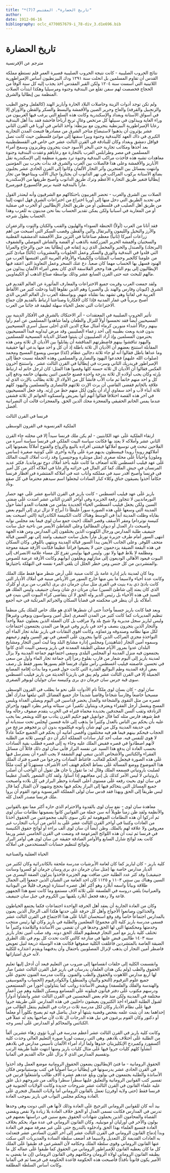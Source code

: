 ```yaml
---
title: "*تاريخ الحضارة*. المقتبس 7(7)"
author: 
date: 1912-06-16
bibliography: oclc_4770057679-i_78-div_3.d1e696.bib
---
```




#  تاريخ الحضارة 


 مترجم عن الإفرنسية 

 نتائج الحروب الصليبية - كانت نتيجة الحروب الصليبية قصيرة العمر فلم تستطع مملكة القدس أن تقاوم المسلمين بل انحلت سنة  ١٢٩١  ودك البيزنطيون أساس الإمبراطورية اللاتينية التي أسست سنة  ١٢٠٤  ولكن القبر المقدس أخذ يجذب إليه كل سنة ألوفاً من الحجاج فخصصت لهم سفن تقلع من البندقية وجنوة ومرسيليا وهكذا ابتدأت الصلات المنظمة بين إيطاليا والشرق. 

 ولم تكن توجد أدوات الزينة وحاصلات البلاد الحارة وأباريز الهند (كالفلفل وجوز الطيب والزنجبيل والقرفة) والعاج وحرير الصين والأقمشة والبسط والسكر والقطن والأوراق إلا في أسواق الآستانة وبغداد والإسكندرية وكانت هذه السلع التي يرغب فيها الغربيون من وراء الغاية ويبذلون في سبيلها كل مرتخص وغالٍ تربح أرباحاً فاحشة فقد بدأ أهل البندقية رعايا الإمبراطورية البيزنطية يتجرون مع بيزنطة: وأخذ الناس في أوربا في القرن الثاني  عشر  يؤثرون أن يذهبوا لاستبضاع متاجر الشرق من مصادرها فتبعث المدن التجارية الكبرى في ذاك العهد كالبندقية وجنوة وبيزا سفنها إلى موانئ فلسطين حيث كانت تصل قوافل دمشق وبغداد وكان للبنادقة في القرن الثالث  عشر  حي خاص في القسطنطينية بعد أخذها ومكاتب تجارية حتى البحر الأسود حيث يتجرون وطربزون وسمح أمراء المسلمين في مصر وطرابلس الغرب بالتجارة مع رعاياهم وعقدت البندقية وجنوة معاهدات تشبه هذه فأخذت مراكب البندقية وجنوة ترد بصورة منظمة إلى الإسكندرية تقل الأباريز والأقمشة وعلى هذا فالصلات بين الغرب والشرق قد بدأت بحرب بين المؤمنين وانتهت بمسائل بين المتجرين وآثر التجار الألمان وكانوا إلى القرن الحادي  عشر  يجلبون بضائع الآستانة بركوب المراكب في نهر الدانوب أن يجتازوا جبال الألب ويبتاعوها من تجار إيطاليا فتغير طريق التجارة الأعظم وترك طريق الدانوب وأصبح طريقها من الإسكندرية ماراً بالبندقية فثنية برنير فأكسبورغ فنورمبرغ. 

 الصلات بين الشرق والغرب - تحضر الغربيون باحتكاكهم مع الشرقيون وأنه ليعتذر القول في تحديد الطريق التي دخل منها إلى أوربا اختراع من اختراعات الشرق فهل   انتهت إلينا من طريق أهل الصليب في فلسطين أو من طريق التجار الإيطاليين أو الحرب في صقلية أو من المغاربة في أسبانيا ولكن يمكن تقدير الحساب بما نحن مدينون به للعرب وهذا الحساب يطول شرحه. 

 فقد أتانا من العرب (أولاً) الحنطة السوداء والهليون والقنب والكتان والتوت والزعفران والأرز والنخيل والليمون والبرتقال والبن والقطن وقصب السكر التي أصبحت من أهم زراعات أميركا (ثانياً) معظم صناعاتنا في التزين مثل الأقمشة الدمشقية القطنية والسختيان وأقمشة الحرير المزركشة بالذهب أو الفضة والشاش الموصلي والشفوف (البرنجك) والصندل والحبر والمخمل الذي زيد إتقانه في إيطاليا بعد حين والزجاج والمرايا التي قلدوا في البندقية والورق والسكر وعمل الحلويات والمشروبات (ثالثاً) مبادئ كثير من علومنا كالجبر وحساب المثلثات والكيمياء والأرقام العربية التي اقتبسها العرب من الهنود فسهل بها الحساب مهما كان صعباً. دع عنك السحر وعمل التعاويذ التي اعتقد فيها الإيطاليون إلى يوم الناس هذا وحجر الفلاسفة الذي كان بعض أمراء الألمان يبذلون من مالهم للبحث عنه حتى القرن السابع  عشر  وذلك بواسطة صناع الذهب أو الكيماويين. 

 ولقد جمعت العرب وقربت جميع الاختراعات والمعارف المأثورة عن العالم القديم في الشرق (كيونان وفارس والهند بل والصين) وهم الذين نقلوها إلينا ودخلت كثير من الألفاظ العربية في لغاتنا وهي تشهد بما نقلناه عنهم. وبواسطة العرب دل العالم الغربي الذي أصبح بربرياً في غمار المدنية فإذا كان لأفكارنا وصناعتنا ارتباط بالقديم فإن جماع الاختراعات التي تجعل الحياة سهلة لطيفة قد جائنا من العرب. 

 تأثير الحروب الصليبية في المعتقدات - أثر الاحتكاك بالشرق في الأفكار الدينية بين المسيحيين أيضاً فقد تحمسوا أولاً للنزال والطعان ولما شاهدوا المسلمين عن أمم رأوا بينهم رجالاً أشداء منورين كرماء أمثال صلاح الدين الذي أخلى سبيل أسرى المسيحيين بدون فدية وبعث بطبيبه إلى  أحد  زعماء الصليبيين وقد مرض ليداويه فبدأ المسيحيون يحترمون المسلمين وإذ أراد الصليبيون أن يثبتوا فضائل الديانة المسيحية للمسلمين واليهود تناقشوا بينهم فاضطرتهم المناقشة أن يقابلوا بين الأديان ال  ثلاثة  ومن هذه المقابلة استنتج بعضهم أن الأديان ال  ثلاثة  باطلة إذ أن كل و  احد  منها يدعي أنها حقيقية وما عداها باطل فقالوا أنه لو   جاء  ثلاثة  دجالين عظام (كذا) موسى ويسوع المسيح ومحمد (صلوات الله عليهم) فخدعوا اليهود والنصارى والمسلمين وهذه الجملة نسبت خطأ إلى الإمبراطور فريدريك الثاني وسرت في إيطاليا في القرن الثالث  عشر  . واستنتج آخرون العكس فقالوا أن الأديان ال  ثلاثة  حسنة كلها وقصوا هذا المثل: كان لرجل خاتم له ارتباط بإرثه وكان يحب أولاده ال  ثلاثة  بدرجة واحدة فصنع خاتمين  اثنين  يشبهان خاتمه ودفع إلى كل و  احد  منهم خاتماً ثم مات الأب فأنشأ كل من الأولاد ال  ثلاثة  يطالب بالإرث الذي له علاقة بالخاتم فقضى القاضي أن يرث الإرث ثلاثتهم فالنصارى والمسلمين واليهود كلهم  ثلاثة  أبناء لأب و  احد  سماوي أراد أن يكون لكل منهم حظ من إرثه. وقد جعل المسيحيون في آخر هذه القصة اختلافاً فقالوا أنهم أتوا بمريض وأمسكوه الخواتم ال  ثلاثة  فشفى عندما يمس الخاتم الحقيقي والمعجزة محك الدين الحق. والمعجزات قالت أن النصرانية أفضل. 

 فرنسا في القرن الثالث 

 الملكية الفرنسوية في القرون الوسطى 

 ارتقاء الملكية عَلَى عهد الكابتيين - لم يكن ملك فرنسا سيداً إلا في محلته جاء القرن الثاني  عشر  وأملاكه لا يعتد بها فكانت سياسة البيت الملكي في فرنسا سياسة أسرة من الفلاحين تبحث في توسيع أملاكها فيقتنى أفراده بالبيع والزواج والفتوح أملاكاً يضمونها إلى أملاكهم رويداً رويدا فيبسطون يديهم مرة عَلَى ولاية وأخرى عَلَى كونتية صغيرة (سانس وملون) وأحياناً عَلَى محلة صغرى (مثل مونتلرة وبوجنسي) وقد زادت أملاك البيت المالك عَلَى عهد فيليب أغسطس  ثلاثة  أضعاف ما كانت عليه بأخذ أملاك دوج نورمانديا. فكثر عديد الفرنسان في جيش الملك كما كثر المال في خزائنه والرعايا في أملاكه أكثر من كل أمير في فرنسا وأصبح أقدر سيد في مملكته وأناب عنه في أملاكه المنتشرة في أقطار فرنسا حكاماً أخذوا يضيقون خناق وكلاء كبار السادات ليجعلوا اسم سيدهم محترماً في كل صقع وناد. 

 باريز عَلَى عهد فيليب أغسطس - كانت باريز في القرن التاسع  عشر  عَلَى عهد حصار النورمانديين لا تتجاوز رقعة الجزيرة وفي أواخر القرن الثاني  عشر  امتدت عَلَى ضفتي السين ولكن يجعل فيليب أغسطس الحياء الجديدة بمأمن من هجمات العدو أنشأ حول   المدينة التي وسعها عَلَى هذه الصورة سوراً غليظاً ذا أبراج لا تزال ترى إلى اليوم بعض بقاياه وظلت المدينة أبداً في الوسط وهناك كانت الكنيسة الكاتدرائية (التي أصبحت بعد كنيسة نوتردام) ومقر الأسقف وقصر الملك (حيث جمع سان لوي فيما بعد مجلس نوابه وأصبحت دار العدل أو ديوان المظالم) وعلى الشاطئ الأيسر من ناحية جبل سانت جنيفيف طلبة المدارس ورجال الكهنوت الذين يختلفون إلى المدارس ومن هذه الجهة انتهى السور أمام طرف جزيرة تورنل ماراً بجبل سانت جنيفيف وامتد إلى نهر السين قبالة متحف اللوفر. وعلى الجانب الأيمن يبدأ السور قبالة المدينة وينتهي باللوفر. وكان السكان في هذه البقعة الضيقة يزدحمون حتى لا يضيعوا فراغاً عظيماً فكانت الأزقة ضيقة معوجة ومظلمة لا بلاط فيها ولا نور. وليس فيها بوليس تقرع كل مساء علامة الانصراف إلى البيوت فيعود الأهالي الوديعون إلى منازلهم ويغلقون أبوابهم وكانت الأزقة عرضة للصوص والمتشردين من كل جنس ومن خطر الجلل أن يلقي المرء نفسه في التهلكة باجتيازها. 

 وما كان لمدينة بايز إدارة عامة بل كانت مبنية عَلَى أرض شطر منها فقط ملك الملك وكانت عدة أحياء ولاسيما ما بني منها خارج السور من الأرباض مبنية في أملاك الأديار التي كانت بادئ ذي بدء بنيت في القرى مثل سان جرمان دي برى (بالقرب من برى أو كلرك الذي كان يمتد إلى شاطئ السين) سان مرتان دي شان وسان جنيفيف وليس الملك هو السيد في هذه الأحياء بل رئيس الدير وله الحق لا أن يتقاضى كراء البيوت التي بنيت في أملاكه بل أن ينظر في محكمته في قضايا السكان والجرائم المرتكبة في حيه أجمع. 

 وبعد فما كانت باريز جسماً واحداً حتى أن شطرها الذي هو ملك خاص للملك يكن منظماً تنظيم المديريات كما كانت كثير من المدن الصغرى (مثل أمين وسواسون وبوفى وغيرها) وليس لباريز سجل مديرية ولا شيخ بلد ولا مراقب بل كان العملة الذين يعملون عملاً واحداً والتجار الذين يتجرون بنصف و  احد  في باريز وفي غيرها من المدن يجتمعون اجتماعات لكل منها نظامه وصندوقه وزعماؤه. وكانت أقوى النقابات في باريز نقابة تجار الماء أي النواخذة مجزي المراكب الذين كانوا يتجرون عَلَى السفن في نهر السين ولهم زعيمهم وسموه أمين التجار (شاهبندر) ومجلس إدارة مشايخ البلد وما لبث أمين التجار   ومشايخ البلدان عدوا بمرور الأيام ممثلي الطبقة الممدنة في باريز وسمي البيت الذي كانوا يجتمعون فيه منزل المدينة أو المجلس البلدي وسمى اجتماعهم جماعة المدينة ولا يزال لمدينة باريز إلى اليوم شعار من قارب بقلوع رمزاً إلى جماعة تجار الماء وأول من سعى في تحسين عاصمته فيليب أغسطس رأس ملوك فرنسا فلم يسورها بسور فقط بل رصف بعض أزقة المدينة وطم البواليع القذرة التي كانت حول قصره وما بدأت إقامة المصانع الجميلة إلا في القرن الثالث  عشر  ولم يبق في باريزنا الحديثة من باريز فيليب أغسطس سوى قبة جرس سان جرمان دي برى وكنيسة سان جوليان لوبوفر الصغرى. 

 سان لوى - كان بسان لوى ملكاً تام الأدوات عَلَى نحو ما يطلب في القرون الوسطى مسيحياً خاضعاً وفارساً شجاعاً وقاضياً شديداً حاز جميع الفضائل التي تبلغها مدارك أهل عصره من مثل التقوى والشجاعة والعدل يحضر قداسين في اليوم ويصلي الغداة ويلبس المسح ويغسل أرجل الفقراء ويعترف ويتناول تكفيراً عن سيئاته ويأمر بطرد اليهود وإحراق الزنادقة وثقب ألسن المجدفين بحديدة محماة فتراه في الحرب يتقدم صفوف رجاله وما قط شوهد فارس مثله كما قال جوانفيل فهو حكيم القرن يتأدب مع الله ويشعر بما يجب عليه بأن يحكم بين الناس بالعدل وكثيراً ما يذهب إلى غابة فنسين ليجلس تحت سنديانة أو في حديقة المدينة وكل من لهم شأن يأتونه فيكلمونه بدون أن يزعجوهم مزعج من الحجاب فيحكم بينهم فيما هم فيه مختلفون وأقصى أمانيه أن يحكم في الجميع حكماً عادلاً لا هوى للنفس فيه. صلب  أحد  كبار سادات المملكة أنكر أن دي كوسى  ثلاثة  من الطلبة لأنهم اصطادوا في قصره فقبض الملك عليه وجاء به إلى قصره فطلب بقية السادات بحسب العادة أن يدفع هذا السيد عن نفسه البراز فأبى سان لوى ذلك قائلاً أن مسائل الفقراء والكنائس والأشخاص الذين تنبغي لهم الشفقة لا يجب المرء أن يسترسل فيها عَلَى هذه الصورة فيجعل الحكم للغالب. فاغتاظ السادات وخرجوا من قصره فترك الملك هذا الموضوع ووضع المسألة عَلَى بساط الحكم فهتف  أحد  الأشراف مستهزئاً لو كنت ملكاً لصلبت بارونياتي فسمعه الملك وقال له: ما تقول يا جان هل تقول أن الواجب أن أصلب باروتياني لا ليس الأمر كذلك بل إني معاقبهم إذا أساؤا. ولقد كان الشعور بالعدل عظيماً في سان لوى بحيث رفعه عَلَى مستوى أعلى السادة وحظر البراز في كل بلاده وأصبحت   جميع المسائل التي يتحاكم فيها إلى البراز يحكم فيها بحجج وشهود لأن القتال كما قال ليس طريقاً إلى الحق وبهذا فقد قدس سان لولى المملكة الفرنسوية وعود القوم أن يروا ملك فرنسا مصدر العدل كله. 

 معاهدة سان لوى - نفع سان لوى بالقدوة والاحترام الذي حازه أكثر مما نفع بالقوانين والأنظمة ولقد ظن زمناً طويلاً أنه سن جملة من القوانين كانوا يسمونها نظامات سان لوى ثم أدركوا أن هذه النظامات الموهومة لم تكن سوى تأليف مجموعتين من الحقوق أخذتا من العادات وكتبتا في أواخر القرن الثالث  عشر  عَلَى يد أناس من أرباب التجارب غير معروفين ولا علاقة لهم بالملك. وظن أيضاً أن سان لوى  ألف  براءة أو لوائح حقوق الكنيسة في فرنسا ثم ثبت أن هذه اللوائح المزعومة قد وضعت في القرن الخامس  عشر  وربما كانت بعد لوائح شارل السابع والأوامر الصادقة حقيقة عن سان لوى هي أوامر البراز ولوائح لتنظيم حسابات المستخدمين في أملاكه. 

 الحياة العقلية والصناعية 

 كلية باريز - كان لباريز كما كان لعامة الأبرشيات مدرسة ملحقة بالكاتدرائية وكان لكثير من الديار مدارس خاصة بها (مثل سان جرمان دي برى وسان جرمان لو كسروا وسانت جنيفيف) وقد كثر عدد الطلبة حتى ضاقت بهم الجزيرة فأخذوا ينزلون الضفة اليسرى من السين وهناك بين سنتي  ١١٠٣  و  ١١٢٥  كان  احد  العامة من الشبان الذين جمعوا إلى الجمال طلاقة وبياناً واسمه أبلارد وهو أكثر أهل عصره استنارة (ويعرف قليلاً من اليونانية والعبرانية) يلقي دروسه في الفلسفة عَلَى  ثلاثة آلاف  مستمع وما كانت  تسع  هذا الجمهور قاعة ولا ردهة فجعل أبلارد يلقيها بين الكروم في جبل سان جنيفيف. 

 وكان من العادة الجارية أن يعقد أهل الحرفة الواحدة اجتماعات فكما يجتمع الخياطون والحذائون وصانعوا الأجواج وأهل كل حرفة عَلَى حدتها هكذا  ألف  الرجال الذين يعنون بالمدارس اجتماعاً خاصاً وقد وقع استحسان البابا عَلَى هذا الاجتماع في القرن الثالث  عشر  فسمى مدرسة باريز كلية (أي مجموع) المعلمين والطلبة في باريز وكان لها رئيس منتخب وخدمتها ومحكمتها التي لها الحق وحدها في أن تقضي بين الأساتذة والتلامذة وكثيراً ما تختلف كلية باريز مع أمير التجار فيعطيهم الملك الحق دونه. وقد صلب أمين تجار باريز   سنة  ١٤٠٣  طالبين قبض عليها في منازعة كالتي كانت تحدث كل يوم في تلك الطرق الضيقة الغاصة بالمتشردين فأغلقت الكلية صفوفها فكانت هذه الوسيلة ذريعة لنيل تعويض فاضطر أمين التجار أن يذهب لإنزال المصلوبين باحتفال وأن يدفنهما ويقدم اعتذاره للكلية لأنه خرق امتيازاتها. 

 وانقسمت الكلية إلى حلقات انقسامها إلى ضروب من التعليم فبعد أن أدخل إليها تعليم الحقوق والطب (ولم يكن هذان العلمان يدرسان في باريز قبل القرن الثالث عشر) صار لها  أربع  مدارس اللاهوت والحقوق والطب والفنون. وكانت مدرسة الفنون تحتوي عَلَى جميع علوم الترفيوم (النحو والبيان والمنطق) والكوادرفيوم (الحساب والموسيقى والهندسة والفلك والفلسفة) ويقبض الأساتذة رواتب كما يتناولون أجوراً من المستمعين ودرسهم مكتوب عَلَى دفتر فيأتون فيتلونه عَلَى المسامع ويسكن الطلبة وهم من أعمار مختلفة في المدينة ولكن منذ قام بعض المحسنين في القرن الثالث  عشر  وأنشأوا أدواراً لقبول الطلبة الفقراء أخذ الكثيرون يعيشون داخليين في هذه المدارس عَلَى طريقة جروا فيها عَلَى نظام الأديار وكان لكل مدرسة  ثلاث  درجات في التعليم ينتقل الطالب من إحداهما بعد أن يثبت علمه بفحص وقضية يثبتها أو جدل يناضل فيه ثم يصبح بكلوراً أو معلماً أو دكتور وكان القوم يرغبون في نيل هذه الدرجات ال  ثلاث  لأن صاحبها يجد له عملاً في الكنائس والمحاكم أو المدارس عَلَى أيسر وجه. 

 وكانت كلية باريز في القرن الثالث  عشر  أعظم مدرسة في أوربا تؤوي زهاء  عشرين  ألفاً من الطلبة عَلَى اختلاف بلادهم. وهي التي رسمت لوربا صورة التعليم العالي وحذت كلية أكسفورد وكمبردج الإنكليزيتان حذوها ولما أراد أمراء الألمان تأسيس مدارس في بلادهم أنشأوا كلهم كليات جروا فيها عَلَى مثال كليات باريز ومنها انتهت غلينا طريقة الرتب وتقسيم المدارس الذي لا يزال عَلَى حاله القديم في ألمانيا. 

 الحقوق الرومانية - ما فتئ الإيطاليون يضعون الحقوق الرومانية موضع العمل وقد أخذوا في القرن الحادي  عشر  يدرسونها في إيطاليا درساً أصولياً في كتب يوستنيانوس فكان الأساتذة والطلبة يجتمعون في بولون وبلغ عددهم  عشرة  آلاف  طالب واشتغلوا قرنين في تفسير كتب القوانين الرومانية والتعليق عليها سطراً سطرا وتألف من شروحهم ذيل علق   عليه علماء القانون في القرن الثالث  عشر  شروحات جديدة وكانت الولايات الجنوبية في فرنسا فقط (حتى ولاية أوفرن) تعمل بالقانون الروماني أما ولايات الشمال فتجري عَلَى العادة ويحكم مجلس النواب في باريز بموجب العادة. 

 بيد أنه كان للقوانين الروماني الترجيح عَلَى العادة وذلك لأنها هي التي دونت وهي وحدها تدرس في المدارس فكانت تسمى العدل أو الحق خلاف العادة بلا زيادة ولا نقص ويقضي القضاة والمحامون الذين يحملون شهادات الحقوق بضع سنين في دراستها بعضهم في بولون والآخر في أورليان أو مونبليه. وكان القانون الروماني في عدة مواد يحكم بخلاف العادة فتسبع العلماء بهذا الحق وادخلوه بالتدريج حتى عَلَى غير معرفة منهم في العادة وبدأ إدماج القانون الروماني في القرن الثالث  عشر  إلى آخر القرن السادس  عشر  فتعدلت به العادات القديمة كل التعديل ولاسيما قد أضعف سلطة السادة والمديريات التي سكت عنها القانون الروماني وقوى سلطة الملك وحكامه لأن المشرعين قد طبقوا عَلَى الملك كل ما كان يعطيه القانون للإمبراطور الروماني من الحقوق كما طبقوا عَلَى عماله كل ما يطبقه القانون الروماني لولاة الرومان وحكامهم وفي القانون الروماني (إن ما يقضي به الأمير يكون قانوناً نافذاً) فأصبحت هذه الحكومة قاعدة الحكومة في فرنسا ثم في ألمانيا وكانت أساس السلطة المطلقة. 
